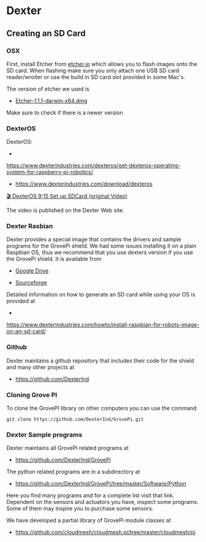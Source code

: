 Dexter
======

Creating an SD Card
-------------------

### OSX

First, install Etcher from [etcher.io](https://etcher.io/) which allows
you to flash images onto the SD card. When flashing make sure you only
attach one USB SD card reader/wroiter or use the build in SD card slot
provided in some Mac's.

The version of etcher we used is

-   [Etcher-1.1.1-darwin-x64.dmg](https://github.com/resin-io/etcher/releases/download/v1.1.1/Etcher-1.1.1-darwin-x64.dmg)

Make sure to check if there is a newer version

### DexterOS

DexterOS:

*
<https://www.dexterindustries.com/dexteros/get-dexteros-operating-system-for-raspberry-pi-robotics/>

* <https://www.dexterindustries.com/download/dexteros>

[:clapper: DexterOS 9:15 Set up SDCard (original Video)](https://www.youtube.com/watch?v=pJZURHLeTs0)

The video is published on the Dexter Web site.

### Dexter Rasbian

Dexter provides a special image that contains the drivers and sample
programs for the GrovePi shield. We had some issues installing it on a
plain Raspbian OS, thus we recommend that you use dexters version if you
use the GrovePi shield. It is available from

-   [Google
    Drive](http://sourceforge.net/projects/dexterindustriesraspbianflavor/)

-   [Sourceforge](http://sourceforge.net/projects/dexterindustriesraspbianflavor/)

Detailed information on how to generate an SD card while using your OS
is provided at

*
<https://www.dexterindustries.com/howto/install-raspbian-for-robots-image-on-an-sd-card/>

### Github

Dexter maintains a github repository that includes their code for the
shield and many other projects at

* <https://github.com/DexterInd>

### Cloning Grove PI

To clone the GrovePI library on other computers you can use the command

    git clone https://github.com/DexterInd/GrovePi.git

### Dexter Sample programs

Dexter maintains all GrovePi related programs at

* <https://github.com/DexterInd/GrovePi>

The python related programs are in a subdirectory at

* <https://github.com/DexterInd/GrovePi/tree/master/Software/Python>

Here you find many programs and for a complete list visit that link.
Dependent on the sensors and actuators you have, inspect some programs.
Some of them may inspire you to purchase some sensors.

We have developed a partial library of GrovePi module classes at

* <https://github.com/cloudmesh/cloudmesh.pi/tree/master/cloudmesh/pi>


